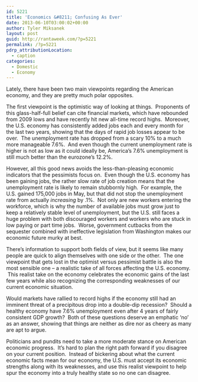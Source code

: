 ```yaml
---
id: 5221
title: 'Economics &#8211; Confusing As Ever'
date: 2013-06-10T03:00:02+00:00
author: Tyler Miksanek
layout: post
guid: http://rantaweek.com/?p=5221
permalink: /?p=5221
pdrp_attributionLocation:
  - caption
categories:
  - Domestic
  - Economy
---
```

Lately, there have been two main viewpoints regarding the American economy, and they are pretty much polar opposites.

The first viewpoint is the optimistic way of looking at things.  Proponents of this glass-half-full belief can cite financial markets, which have rebounded from 2009 lows and have recently hit new all-time record highs.  Moreover, the U.S. economy has consistently added jobs each and every month for the last two years, showing that the days of rapid job losses appear to be over.  The unemployment rate has dropped from a scary 10% to a much more manageable 7.6%.  And even though the current unemployment rate is higher is not as low as it could ideally be, America&#8217;s 7.6% unemployment is still much better than the eurozone&#8217;s 12.2%.

However, all this good news avoids the less-than-pleasing economic indicators that the pessimists focus on.  Even though the U.S. economy has been gaining jobs, the rather slow rate of job creation means that the unemployment rate is likely to remain stubbornly high.  For example, the U.S. gained 175,000 jobs in May, but that did not stop the unemployment rate from actually _increasing_ by .1%.  Not only are new workers entering the workforce, which is why the number of available jobs must grow just to keep a relatively stable level of unemployment, but the U.S. still faces a huge problem with both discouraged workers and workers who are stuck in low paying or part time jobs.  Worse, government cutbacks from the sequester combined with ineffective legislation from Washington makes our economic future murky at best.

There&#8217;s information to support both fields of view, but it seems like many people are quick to align themselves with one side or the other.  The one viewpoint that gets lost in the optimist versus pessimist battle is also the most sensible one &#8211; a realistic take of all forces affecting the U.S. economy.  This realist take on the economy celebrates the economic gains of the last few years while also recognizing the corresponding weaknesses of our current economic situation.

Would markets have rallied to record highs if the economy still had an imminent threat of a precipitous drop into a double-dip recession?  Should a healthy economy have 7.6% unemployment even after 4 years of fairly consistent GDP growth?  Both of these questions deserve an emphatic &#8216;no&#8217; as an answer, showing that things are neither as dire nor as cheery as many are apt to argue.

Politicians and pundits need to take a more moderate stance on American economic progress.  It&#8217;s hard to plan the right path forward if you disagree on your current position.  Instead of bickering about what the current economic facts mean for our economy, the U.S. must accept its economic strengths along with its weaknesses, and use this realist viewpoint to help spur the economy into a truly healthy state so no one can disagree.